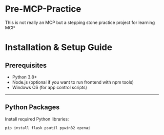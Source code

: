 # Pre-MCP-Practice
This is not really an MCP but a stepping stone practice project for learning MCP

# Installation & Setup Guide

## Prerequisites

- Python 3.8+
- Node.js (optional if you want to run frontend with npm tools)
- Windows OS (for app control scripts)

---

## Python Packages

Install required Python libraries:

```bash
pip install flask psutil pywin32 openai
